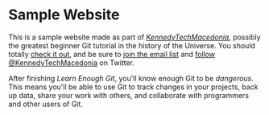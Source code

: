 # Sample Website

This is a sample website made as part of [*KennedyTechMacedonia*](https://denisbajrami.github.io/website/), 
possibly the greatest beginner Git tutorial in the history of the Universe. You should totally 
[check it out](https://denisbajrami.github.io/website/), and be sure to 
[join the email list](https://denisbajrami.github.io/website/#email_list) and 
[follow @KennedyTechMacedonia](http://twitter.com/KennedyTechMacedonia) on Twitter.

After finishing *Learn Enough Git*, you'll know enough Git to be *dangerous*. 
This means you'll be able to use Git to track changes in your projects, back up data, 
share your work with others, and collaborate with programmers and other users of Git.
